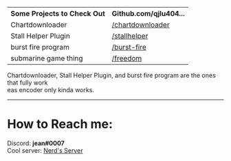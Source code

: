 <!DOCTYPE html>
<html>
  <head>
    <meta content="QJLU404's Website!" property="og:title" />
    <meta content="https://qjlu404.github.io" property="og:url" />
    <meta content="https://embed.com/embedimage.png" property="og:image" />
    <meta content="#440D0F" data-react-helmet="true" name="theme-color" />
    <link rel="stylesheet" href="https://raw.githubusercontent.com/necolas/normalize.css/master/normalize.css">
    <link rel="stylesheet" href="style.css">
  </head>
  <body>
    <meta property="og:description">
    <table>
      <tr>
       <th>Some Projects to Check Out</th>
       <th>Github.com/qjlu404...</th>
      </tr>
      <tr>
        <td> Chartdownloader </td>
        <td> <a href=https://github.com/qjlu404/chartdownloader>/chartdownloader</a> </td>   
      </tr>
        <tr>
          <td> Stall Helper Plugin </td>
          <td> <a href="https://github.com/qjlu404/stallhelper">/stallhelper</a> </td>
        </tr>
        <tr>
          <td> burst fire program </td>
          <td> <a href="https://github.com/qjlu404/burst-fire"> /burst-fire </a> </td>
        </tr>
      <tr>
        <td>submarine game thing</td>
        <td> <a href="https://github.com.qjlu404/freedom"> /freedom </a>   </td>
      </tr>
      </table>
      </meta>
      <p>
       Chartdownloader, Stall Helper Plugin, and burst fire program are the ones that fully work<br>
       eas encoder only kinda works.
      </p>
      <hr>
      <h1>
        How to Reach me: 
    </h1>
    <p>
      Discord: <strong>jean#0007</strong><br>
      Cool server: <a href="https://discord.gg/2uZS5N8tCS">Nerd's Server</a><br>
    </p>
  </body>
</html>
